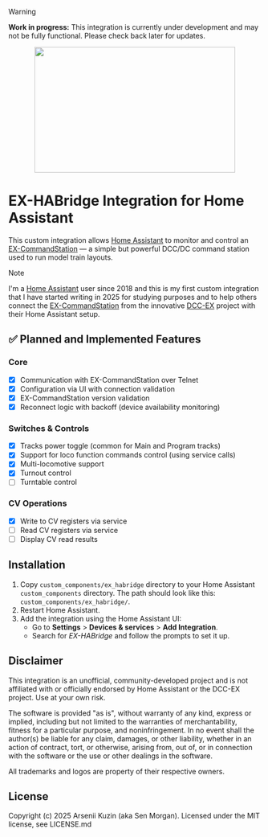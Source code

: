 > [!WARNING]
> **Work in progress:** This integration is currently under development and may not be fully functional. Please check back later for updates.

<p align="center">
   <img src="https://media3.giphy.com/media/TLeLKUdIc1tvAxb7ab/source.gif" width="400" height="250" />
</p>

# EX-HABridge Integration for Home Assistant

This custom integration allows [Home Assistant](https://www.home-assistant.io/) to monitor and control an [EX-CommandStation](https://dcc-ex.com/ex-commandstation/index.html) — a simple but powerful DCC/DC command station used to run model train layouts.

> [!NOTE]
> I'm a [Home Assistant](https://www.home-assistant.io/) user since 2018 and this is my first custom integration that I have started writing in 2025 for studying purposes and to help others connect the [EX-CommandStation](https://dcc-ex.com/ex-commandstation/index.html) from the innovative [DCC-EX](https://dcc-ex.com/) project with their Home Assistant setup.

## ✅ Planned and Implemented Features

### Core

- [x] Communication with EX-CommandStation over Telnet
- [x] Configuration via UI with connection validation
- [x] EX-CommandStation version validation
- [x] Reconnect logic with backoff (device availability monitoring)

### Switches & Controls

- [x] Tracks power toggle (common for Main and Program tracks)
- [x] Support for loco function commands control (using service calls)
- [x] Multi-locomotive support
- [x] Turnout control
- [ ] Turntable control

### CV Operations

- [x] Write to CV registers via service
- [ ] Read CV registers via service
- [ ] Display CV read results

## Installation

1. Copy `custom_components/ex_habridge` directory to your Home Assistant `custom_components` directory. The path should look like this: `custom_components/ex_habridge/`.
2. Restart Home Assistant.
3. Add the integration using the Home Assistant UI:
   - Go to **Settings** > **Devices & services** > **Add Integration**.
   - Search for *EX-HABridge* and follow the prompts to set it up.

## Disclaimer

This integration is an unofficial, community-developed project and is not affiliated with or officially endorsed by Home Assistant or the DCC-EX project. Use at your own risk.

The software is provided "as is", without warranty of any kind, express or implied, including but not limited to the warranties of merchantability, fitness for a particular purpose, and noninfringement. In no event shall the author(s) be liable for any claim, damages, or other liability, whether in an action of contract, tort, or otherwise, arising from, out of, or in connection with the software or the use or other dealings in the software.

All trademarks and logos are property of their respective owners.


## License

Copyright (c) 2025 Arsenii Kuzin (aka Sen Morgan). Licensed under the MIT license, see LICENSE.md
